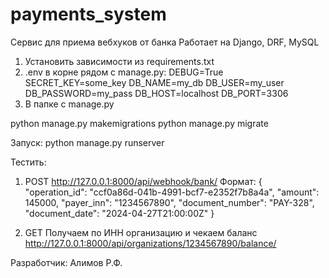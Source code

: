 # payments_system

Сервис для приема вебхуков от банка
Работает на Django, DRF, MySQL

1. Установить зависимости из requirements.txt
2. .env в корне рядом с manage.py:
DEBUG=True
SECRET_KEY=some_key
DB_NAME=my_db
DB_USER=my_user
DB_PASSWORD=my_pass
DB_HOST=localhost
DB_PORT=3306
3. В папке с manage.py

python manage.py makemigrations
python manage.py migrate

Запуск: python manage.py runserver

Тестить:
1. POST http://127.0.0.1:8000/api/webhook/bank/ 
Формат:
{
  "operation_id": "ccf0a86d-041b-4991-bcf7-e2352f7b8a4a",
  "amount": 145000,
  "payer_inn": "1234567890",
  "document_number": "PAY-328",
  "document_date": "2024-04-27T21:00:00Z"
}

2. GET
Получаем по ИНН организацию и чекаем баланс
http://127.0.0.1:8000/api/organizations/1234567890/balance/ 


Разработчик:
Алимов Р.Ф.
